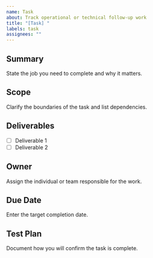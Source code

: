 ```yaml
---
name: Task
about: Track operational or technical follow-up work
title: "[Task] "
labels: task
assignees: ""
---
```


## Summary

State the job you need to complete and why it matters.

## Scope

Clarify the boundaries of the task and list dependencies.

## Deliverables

- [ ] Deliverable 1
- [ ] Deliverable 2

## Owner

Assign the individual or team responsible for the work.

## Due Date

Enter the target completion date.

## Test Plan

Document how you will confirm the task is complete.
